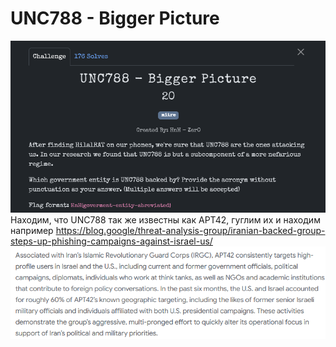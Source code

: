 # UNC788 - Bigger Picture

![img.png](task%2Fimg.png)\
Находим, что UNC788 так же известны как APT42, гуглим их и находим например https://blog.google/threat-analysis-group/iranian-backed-group-steps-up-phishing-campaigns-against-israel-us/ \
![img.png](img.png)